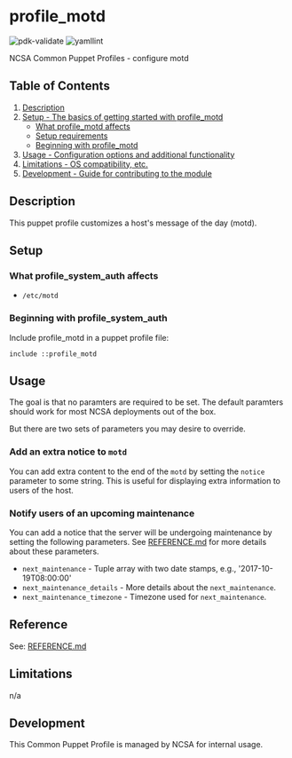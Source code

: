 # profile_motd

![pdk-validate](https://github.com/ncsa/puppet-profile_motd/workflows/pdk-validate/badge.svg)
![yamllint](https://github.com/ncsa/puppet-profile_motd/workflows/yamllint/badge.svg)

NCSA Common Puppet Profiles - configure motd

## Table of Contents

1. [Description](#description)
1. [Setup - The basics of getting started with profile_motd](#setup)
    * [What profile_motd affects](#what-profile_motd-affects)
    * [Setup requirements](#setup-requirements)
    * [Beginning with profile_motd](#beginning-with-profile_motd)
1. [Usage - Configuration options and additional functionality](#usage)
1. [Limitations - OS compatibility, etc.](#limitations)
1. [Development - Guide for contributing to the module](#development)

## Description

This puppet profile customizes a host's message of the day (motd).

## Setup

### What profile_system_auth affects

* `/etc/motd`

### Beginning with profile_system_auth

Include profile_motd in a puppet profile file:
```
include ::profile_motd
```

## Usage

The goal is that no paramters are required to be set. The default paramters should work for most NCSA deployments out of the box.

But there are two sets of parameters you may desire to override.

### Add an extra notice to `motd`

You can add extra content to the end of the `motd` by setting the `notice` parameter to some string. This is useful for displaying extra information to users of the host.

### Notify users of an upcoming maintenance

You can add a notice that the server will be undergoing maintenance by setting the following parameters. See [REFERENCE.md](REFERENCE.md) for more details about these parameters.

* `next_maintenance` - Tuple array with two date stamps, e.g., '2017-10-19T08:00:00'
* `next_maintenance_details` - More details about the `next_maintenance`.
* `next_maintenance_timezone` - Timezone used for `next_maintenance`.

## Reference

See: [REFERENCE.md](REFERENCE.md)

## Limitations

n/a

## Development

This Common Puppet Profile is managed by NCSA for internal usage.
